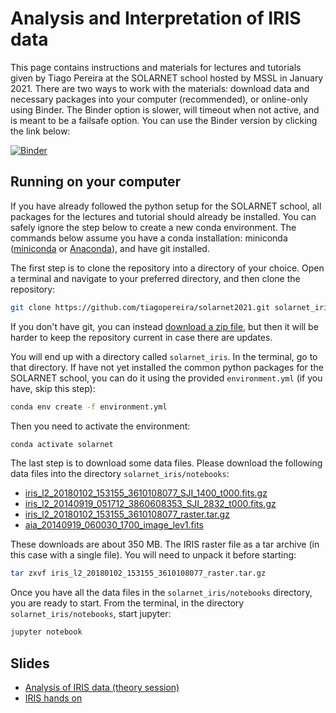 # Analysis and Interpretation of IRIS data

This page contains instructions and materials for lectures and tutorials given by Tiago Pereira at the SOLARNET school hosted by MSSL in January 2021. There are two ways to work with the materials: download data and necessary packages into your computer (recommended), or online-only using Binder. The Binder option is slower, will timeout when not active, and is meant to be a failsafe option. You can use the Binder version by clicking the link below:

[![Binder](https://mybinder.org/badge_logo.svg)](https://mybinder.org/v2/gh/tiagopereira/solarnet2021/master?urlpath=tree/notebooks)


## Running on your computer

If you have already followed the python setup for the SOLARNET school, all packages for the lectures and tutorial should already be installed. You can safely ignore the step below to create a new conda environment. The commands below assume you have a conda installation: miniconda ([miniconda](https://conda.io/miniconda.html) or [Anaconda](https://www.anaconda.com/download/)), and have git installed. 

The first step is to clone the repository into a directory of your choice. Open a terminal and navigate to your preferred directory, and then clone the repository:

```bash
git clone https://github.com/tiagopereira/solarnet2021.git solarnet_iris
```

If you don't have git, you can instead [download a zip file](https://codeload.github.com/tiagopereira/solarnet2021/zip/master), but then it will be harder to keep the repository current in case there are updates.


You will end up with a directory called `solarnet_iris`. In the terminal, go to that directory. If have not yet installed the common python packages for the SOLARNET school, you can do it using the provided `environment.yml` (if you have, skip this step):

```bash
conda env create -f environment.yml
```

Then you need to activate the environment:

```bash
conda activate solarnet
```

The last step is to download some data files. Please download the following data files into the directory `solarnet_iris/notebooks`:

* [iris_l2_20180102_153155_3610108077_SJI_1400_t000.fits.gz](http://www.lmsal.com/solarsoft/irisa/data/level2_compressed/2018/01/02/20180102_153155_3610108077/iris_l2_20180102_153155_3610108077_SJI_1400_t000.fits.gz)
* [iris_l2_20140919_051712_3860608353_SJI_2832_t000.fits.gz](http://www.lmsal.com/solarsoft/irisa/data/level2_compressed/2014/09/19/20140919_051712_3860608353/iris_l2_20140919_051712_3860608353_SJI_2832_t000.fits.gz)
* [iris_l2_20180102_153155_3610108077_raster.tar.gz](http://www.lmsal.com/solarsoft/irisa/data/level2_compressed/2018/01/02/20180102_153155_3610108077/iris_l2_20180102_153155_3610108077_raster.tar.gz)
* [aia_20140919_060030_1700_image_lev1.fits](https://drive.google.com/uc?export=download&id=1SgascyixFq7v5LzG2hcxHWJKfe0SssN5)

These downloads are about 350 MB. The IRIS raster file as a tar archive (in this case with a single file). You will need to unpack it before starting:

```bash
tar zxvf iris_l2_20180102_153155_3610108077_raster.tar.gz
```

Once you have all the data files in the `solarnet_iris/notebooks` directory, you are ready to start. From the terminal, in the directory `solarnet_iris/notebooks`, start jupyter:

```bash
jupyter notebook
```

## Slides

* [Analysis of IRIS data (theory session)](https://drive.google.com/file/d/1TMHf_fRKbmS5iX5SfxNJp1rGEg81CBhD/view?usp=sharing)
* [IRIS hands on](https://drive.google.com/file/d/1Gsc9tvUYLFbNlNaOkNigI2_tEYdDnJaE/view?usp=sharing)
